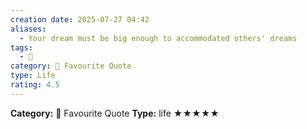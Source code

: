 ```yaml
---
creation date: 2025-07-27 04:42
aliases:
  - Your dream must be big enough to accommodated others' dreams
tags:
  - 💬
category: 📖 Favourite Quote
type: Life
rating: 4.5
---
```

**Category:** 📖 Favourite Quote
**Type:** life
★★★★★

